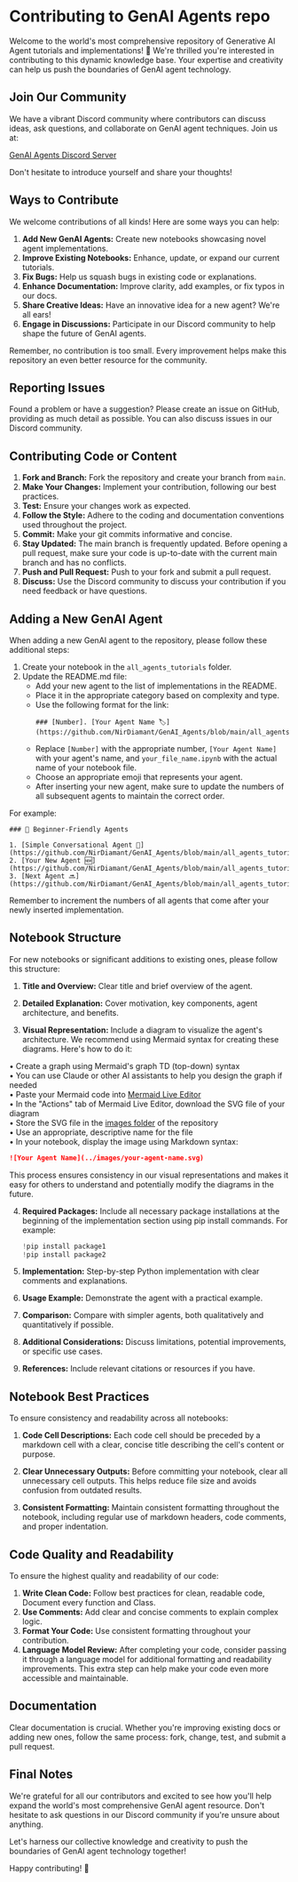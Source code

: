 # Contributing to GenAI Agents repo

Welcome to the world's most comprehensive repository of Generative AI Agent tutorials and implementations! 🌟 We're thrilled you're interested in contributing to this dynamic knowledge base. Your expertise and creativity can help us push the boundaries of GenAI agent technology.

## Join Our Community

We have a vibrant Discord community where contributors can discuss ideas, ask questions, and collaborate on GenAI agent techniques. Join us at:

[GenAI Agents Discord Server](https://discord.gg/cA6Aa4uyDX)

Don't hesitate to introduce yourself and share your thoughts!

## Ways to Contribute

We welcome contributions of all kinds! Here are some ways you can help:

1. **Add New GenAI Agents:** Create new notebooks showcasing novel agent implementations.
2. **Improve Existing Notebooks:** Enhance, update, or expand our current tutorials.
3. **Fix Bugs:** Help us squash bugs in existing code or explanations.
4. **Enhance Documentation:** Improve clarity, add examples, or fix typos in our docs.
5. **Share Creative Ideas:** Have an innovative idea for a new agent? We're all ears!
6. **Engage in Discussions:** Participate in our Discord community to help shape the future of GenAI agents.

Remember, no contribution is too small. Every improvement helps make this repository an even better resource for the community.

## Reporting Issues

Found a problem or have a suggestion? Please create an issue on GitHub, providing as much detail as possible. You can also discuss issues in our Discord community.

## Contributing Code or Content

1. **Fork and Branch:** Fork the repository and create your branch from `main`.
2. **Make Your Changes:** Implement your contribution, following our best practices.
3. **Test:** Ensure your changes work as expected.
4. **Follow the Style:** Adhere to the coding and documentation conventions used throughout the project.
5. **Commit:** Make your git commits informative and concise.
6. **Stay Updated:** The main branch is frequently updated. Before opening a pull request, make sure your code is up-to-date with the current main branch and has no conflicts.
7. **Push and Pull Request:** Push to your fork and submit a pull request.
8. **Discuss:** Use the Discord community to discuss your contribution if you need feedback or have questions.

## Adding a New GenAI Agent

When adding a new GenAI agent to the repository, please follow these additional steps:

1. Create your notebook in the `all_agents_tutorials` folder.
2. Update the README.md file:
   - Add your new agent to the list of implementations in the README.
   - Place it in the appropriate category based on complexity and type.
   - Use the following format for the link:
     ```
     ### [Number]. [Your Agent Name 🏷️](https://github.com/NirDiamant/GenAI_Agents/blob/main/all_agents_tutorials/your_file_name.ipynb)
     ```
   - Replace `[Number]` with the appropriate number, `[Your Agent Name]` with your agent's name, and `your_file_name.ipynb` with the actual name of your notebook file.
   - Choose an appropriate emoji that represents your agent.
   - After inserting your new agent, make sure to update the numbers of all subsequent agents to maintain the correct order.

For example:
```
### 🌱 Beginner-Friendly Agents

1. [Simple Conversational Agent 💬](https://github.com/NirDiamant/GenAI_Agents/blob/main/all_agents_tutorials/simple_conversational_agent.ipynb)
2. [Your New Agent 🆕](https://github.com/NirDiamant/GenAI_Agents/blob/main/all_agents_tutorials/your_new_agent.ipynb)
3. [Next Agent 🔜](https://github.com/NirDiamant/GenAI_Agents/blob/main/all_agents_tutorials/next_agent.ipynb)
```

Remember to increment the numbers of all agents that come after your newly inserted implementation.

## Notebook Structure

For new notebooks or significant additions to existing ones, please follow this structure:

1. **Title and Overview:** Clear title and brief overview of the agent.

2. **Detailed Explanation:** Cover motivation, key components, agent architecture, and benefits.

3. **Visual Representation:** Include a diagram to visualize the agent's architecture. We recommend using Mermaid syntax for creating these diagrams. Here's how to do it:

• Create a graph using Mermaid's graph TD (top-down) syntax  
• You can use Claude or other AI assistants to help you design the graph if needed  
• Paste your Mermaid code into [Mermaid Live Editor](https://mermaid.live/)  
• In the "Actions" tab of Mermaid Live Editor, download the SVG file of your diagram  
• Store the SVG file in the [images folder](https://github.com/NirDiamant/GenAI_Agents/tree/main/images) of the repository  
• Use an appropriate, descriptive name for the file  
• In your notebook, display the image using Markdown syntax:  
  ```markdown
  ![Your Agent Name](../images/your-agent-name.svg)
  ```

This process ensures consistency in our visual representations and makes it easy for others to understand and potentially modify the diagrams in the future.

4. **Required Packages:** Include all necessary package installations at the beginning of the implementation section using pip install commands. For example:
   ```python
   !pip install package1
   !pip install package2
   ```

5. **Implementation:** Step-by-step Python implementation with clear comments and explanations.

6. **Usage Example:** Demonstrate the agent with a practical example.

7. **Comparison:** Compare with simpler agents, both qualitatively and quantitatively if possible.

8. **Additional Considerations:** Discuss limitations, potential improvements, or specific use cases.

9. **References:** Include relevant citations or resources if you have.

## Notebook Best Practices

To ensure consistency and readability across all notebooks:

1. **Code Cell Descriptions:** Each code cell should be preceded by a markdown cell with a clear, concise title describing the cell's content or purpose.

2. **Clear Unnecessary Outputs:** Before committing your notebook, clear all unnecessary cell outputs. This helps reduce file size and avoids confusion from outdated results.

3. **Consistent Formatting:** Maintain consistent formatting throughout the notebook, including regular use of markdown headers, code comments, and proper indentation.

## Code Quality and Readability

To ensure the highest quality and readability of our code:

1. **Write Clean Code:** Follow best practices for clean, readable code, Document every function and Class.
2. **Use Comments:** Add clear and concise comments to explain complex logic.
3. **Format Your Code:** Use consistent formatting throughout your contribution.
4. **Language Model Review:** After completing your code, consider passing it through a language model for additional formatting and readability improvements. This extra step can help make your code even more accessible and maintainable.

## Documentation

Clear documentation is crucial. Whether you're improving existing docs or adding new ones, follow the same process: fork, change, test, and submit a pull request.

## Final Notes

We're grateful for all our contributors and excited to see how you'll help expand the world's most comprehensive GenAI agent resource. Don't hesitate to ask questions in our Discord community if you're unsure about anything.

Let's harness our collective knowledge and creativity to push the boundaries of GenAI agent technology together!

Happy contributing! 🚀